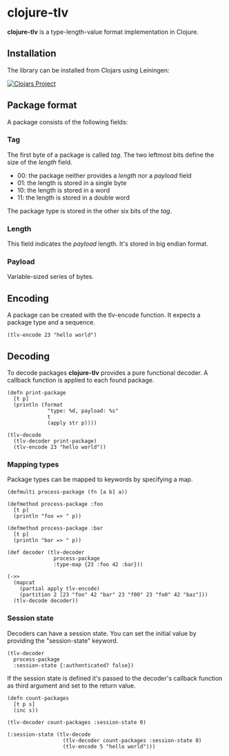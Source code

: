 # clojure-tlv

**clojure-tlv** is a type-length-value format implementation in Clojure.

## Installation

The library can be installed from Clojars using Leiningen:

[![Clojars Project](http://clojars.org/zcfux/clojure-tlv/latest-version.svg)](https://clojars.org/zcfux/clojure-tlv)

## Package format

A package consists of the following fields:

### Tag

The first byte of a package is called *tag*. The two leftmost bits define the
size of the *length* field.

* 00: the package neither provides a *length* nor a *payload* field
* 01: the length is stored in a single byte
* 10: the length is stored in a word
* 11: the length is stored in a double word

The package type is stored in the other six bits of the *tag*.

### Length

This field indicates the *payload* length. It's stored in big endian format.

### Payload

Variable-sized series of bytes.

## Encoding

A package can be created with the tlv-encode function. It expects a package type
and a sequence.

	(tlv-encode 23 "hello world")

## Decoding

To decode packages **clojure-tlv** provides a pure functional decoder. A
callback function is applied to each found package.

	(defn print-package
	  [t p]
	  (println (format
	             "type: %d, payload: %s"
	             t
	             (apply str p))))

	(tlv-decode
	  (tlv-decoder print-package)
	  (tlv-encode 23 "hello world"))

### Mapping types

Package types can be mapped to keywords by specifying a map.

	(defmulti process-package (fn [a b] a))

	(defmethod process-package :foo
	  [t p]
	  (println "foo => " p))

	(defmethod process-package :bar
	  [t p]
	  (println "bar => " p))

	(def decoder (tlv-decoder
	               process-package
	               :type-map {23 :foo 42 :bar}))

	(->>
	  (mapcat
	    (partial apply tlv-encode)
	    (partition 2 [23 "foo" 42 "bar" 23 "f00" 23 "fo0" 42 "baz"]))
	  (tlv-decode decoder))

### Session state

Decoders can have a session state. You can set the initial value by providing
the "session-state" keyword.

	(tlv-decoder
	  process-package
	  :session-state {:authenticated? false})

If the session state is defined it's passed to the decoder's callback function
as third argument and set to the return value.

	(defn count-packages
	  [t p s]
	  (inc s))

	(tlv-decoder count-packages :session-state 0)

	(:session-state (tlv-decode
	                  (tlv-decoder count-packages :session-state 0)
	                  (tlv-encode 5 "hello world")))
